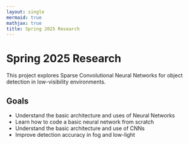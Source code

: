 ```yaml
---
layout: single
mermaid: true
mathjax: true
title: Spring 2025 Research
---
```


# Spring 2025 Research

This project explores Sparse Convolutional Neural Networks for object detection in low-visibility environments.

## Goals
- Understand the basic architecture and uses of Neural Networks
- Learn how to code a basic neural network from scratch
- Understand the basic architecture and use of CNNs
- Improve detection accuracy in fog and low-light
